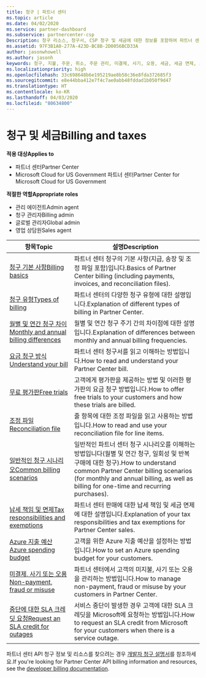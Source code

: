 ```yaml
---
title: 청구 | 파트너 센터
ms.topic: article
ms.date: 04/02/2020
ms.service: partner-dashboard
ms.subservice: partnercenter-csp
Description: 청구 리소스, 청구서, CSP 청구 및 세금에 대한 정보를 포함하여 파트너 센터의 청구 및 세금 항목에 대한 목록입니다.
ms.assetid: 97F3B1A0-277A-423D-BC8B-2D0056BCD33A
author: jasonwhowell
ms.author: jasonh
keywords: 청구, 지불, 주문, 취소, 주문 관리, 미결제, 사기, 오용, 세금, 세금 면제, 조정 파일
ms.localizationpriority: high
ms.openlocfilehash: 33c698648b6e195219ae8b58c36e8fda372685f3
ms.sourcegitcommit: e8e44bba412e7f4c7ae0abb48fddad1b050f9d47
ms.translationtype: HT
ms.contentlocale: ko-KR
ms.lasthandoff: 04/03/2020
ms.locfileid: "80634800"
---
```

# <a name="billing-and-taxes"></a><span data-ttu-id="58954-104">청구 및 세금</span><span class="sxs-lookup"><span data-stu-id="58954-104">Billing and taxes</span></span>

<span data-ttu-id="58954-105">**적용 대상**</span><span class="sxs-lookup"><span data-stu-id="58954-105">**Applies to**</span></span>

- <span data-ttu-id="58954-106">파트너 센터</span><span class="sxs-lookup"><span data-stu-id="58954-106">Partner Center</span></span>
- <span data-ttu-id="58954-107">Microsoft Cloud for US Government 파트너 센터</span><span class="sxs-lookup"><span data-stu-id="58954-107">Partner Center for Microsoft Cloud for US Government</span></span>

<span data-ttu-id="58954-108">**적절한 역할**</span><span class="sxs-lookup"><span data-stu-id="58954-108">**Appropriate roles**</span></span>

- <span data-ttu-id="58954-109">관리 에이전트</span><span class="sxs-lookup"><span data-stu-id="58954-109">Admin agent</span></span>
- <span data-ttu-id="58954-110">청구 관리자</span><span class="sxs-lookup"><span data-stu-id="58954-110">Billing admin</span></span>
- <span data-ttu-id="58954-111">글로벌 관리자</span><span class="sxs-lookup"><span data-stu-id="58954-111">Global admin</span></span>
- <span data-ttu-id="58954-112">영업 상담원</span><span class="sxs-lookup"><span data-stu-id="58954-112">Sales agent</span></span>

| <span data-ttu-id="58954-113">항목</span><span class="sxs-lookup"><span data-stu-id="58954-113">Topic</span></span> | <span data-ttu-id="58954-114">설명</span><span class="sxs-lookup"><span data-stu-id="58954-114">Description</span></span> |
| ----- | ----------- |
| [<span data-ttu-id="58954-115">청구 기본 사항</span><span class="sxs-lookup"><span data-stu-id="58954-115">Billing basics</span></span>](billing-basics.md) | <span data-ttu-id="58954-116">파트너 센터 청구의 기본 사항(지급, 송장 및 조정 파일 포함)입니다.</span><span class="sxs-lookup"><span data-stu-id="58954-116">Basics of Partner Center billing (including payments, invoices, and reconciliation files).</span></span> |
| [<span data-ttu-id="58954-117">청구 유형</span><span class="sxs-lookup"><span data-stu-id="58954-117">Types of billing</span></span>](billing-different-types.md) | <span data-ttu-id="58954-118">파트너 센터의 다양한 청구 유형에 대한 설명입니다.</span><span class="sxs-lookup"><span data-stu-id="58954-118">Explanation of different types of billing in Partner Center.</span></span> |
| [<span data-ttu-id="58954-119">월별 및 연간 청구 차이</span><span class="sxs-lookup"><span data-stu-id="58954-119">Monthly and annual billing differences</span></span>](billing-annual-monthly.md) | <span data-ttu-id="58954-120">월별 및 연간 청구 주기 간의 차이점에 대한 설명입니다.</span><span class="sxs-lookup"><span data-stu-id="58954-120">Explanation of differences between monthly and annual billing frequencies.</span></span> |
| [<span data-ttu-id="58954-121">요금 청구 방식</span><span class="sxs-lookup"><span data-stu-id="58954-121">Understand your bill</span></span>](read-your-bill.md) | <span data-ttu-id="58954-122">파트너 센터 청구서를 읽고 이해하는 방법입니다.</span><span class="sxs-lookup"><span data-stu-id="58954-122">How to read and understand your Partner Center bill.</span></span> |
| [<span data-ttu-id="58954-123">무료 평가판</span><span class="sxs-lookup"><span data-stu-id="58954-123">Free trials</span></span>](offer-your-customers-trials-of-microsoft-products.md) | <span data-ttu-id="58954-124">고객에게 평가판을 제공하는 방법 및 이러한 평가판의 요금 청구 방법입니다.</span><span class="sxs-lookup"><span data-stu-id="58954-124">How to offer free trials to your customers and how these trials are billed.</span></span> |
| [<span data-ttu-id="58954-125">조정 파일</span><span class="sxs-lookup"><span data-stu-id="58954-125">Reconciliation file</span></span>](use-the-reconciliation-files.md) | <span data-ttu-id="58954-126">줄 항목에 대한 조정 파일을 읽고 사용하는 방법입니다.</span><span class="sxs-lookup"><span data-stu-id="58954-126">How to read and use your reconciliation file for line items.</span></span> |
| [<span data-ttu-id="58954-127">일반적인 청구 시나리오</span><span class="sxs-lookup"><span data-stu-id="58954-127">Common billing scenarios</span></span>](common-billing-scenarios.md) | <span data-ttu-id="58954-128">일반적인 파트너 센터 청구 시나리오를 이해하는 방법입니다(월별 및 연간 청구, 일회성 및 반복 구매에 대한 청구).</span><span class="sxs-lookup"><span data-stu-id="58954-128">How to understand common Partner Center billing scenarios (for monthly and annual billing, as well as billing for one-time and recurring purchases).</span></span> |
| [<span data-ttu-id="58954-129">납세 책임 및 면제</span><span class="sxs-lookup"><span data-stu-id="58954-129">Tax responsibilities and exemptions</span></span>](tax-and-tax-exemptions.md) | <span data-ttu-id="58954-130">파트너 센터 판매에 대한 납세 책임 및 세금 면제에 대한 설명입니다.</span><span class="sxs-lookup"><span data-stu-id="58954-130">Explanation of your tax responsibilities and tax exemptions for Partner Center sales.</span></span> |
| [<span data-ttu-id="58954-131">Azure 지출 예산</span><span class="sxs-lookup"><span data-stu-id="58954-131">Azure spending budget</span></span>](set-an-azure-spending-budget-for-your-customers.md) | <span data-ttu-id="58954-132">고객을 위한 Azure 지출 예산을 설정하는 방법입니다.</span><span class="sxs-lookup"><span data-stu-id="58954-132">How to set an Azure spending budget for your customers.</span></span> |
| [<span data-ttu-id="58954-133">미결제, 사기 또는 오용</span><span class="sxs-lookup"><span data-stu-id="58954-133">Non-payment, fraud or misuse</span></span>](non-payment--fraud--or-misuse.md) | <span data-ttu-id="58954-134">파트너 센터에서 고객의 미지불, 사기 또는 오용을 관리하는 방법입니다.</span><span class="sxs-lookup"><span data-stu-id="58954-134">How to manage non-payment, fraud or misuse by your customers in Partner Center.</span></span> |
| [<span data-ttu-id="58954-135">중단에 대한 SLA 크레딧 요청</span><span class="sxs-lookup"><span data-stu-id="58954-135">Request an SLA credit for outages</span></span>](request-credit.md) | <span data-ttu-id="58954-136">서비스 중단이 발생한 경우 고객에 대한 SLA 크레딧을 Microsoft에 요청하는 방법입니다.</span><span class="sxs-lookup"><span data-stu-id="58954-136">How to request an SLA credit from Microsoft for your customers when there is a service outage.</span></span> |

<span data-ttu-id="58954-137">파트너 센터 API 청구 정보 및 리소스를 찾으려는 경우 [개발자 청구 설명서](https://docs.microsoft.com/partner-center/develop/manage-billing)를 참조하세요.</span><span class="sxs-lookup"><span data-stu-id="58954-137">If you're looking for Partner Center API billing information and resources, see the [developer billing documentation](https://docs.microsoft.com/partner-center/develop/manage-billing).</span></span>

